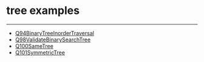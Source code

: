 # tree examples

___

* [Q94BinaryTreeInorderTraversal](../Q94BinaryTreeInorderTraversal.java)
* [Q98ValidateBinarySearchTree](../Q98ValidateBinarySearchTree.java)
* [Q100SameTree](../Q100SameTree.java)
* [Q101SymmetricTree](../Q101SymmetricTree.java)
